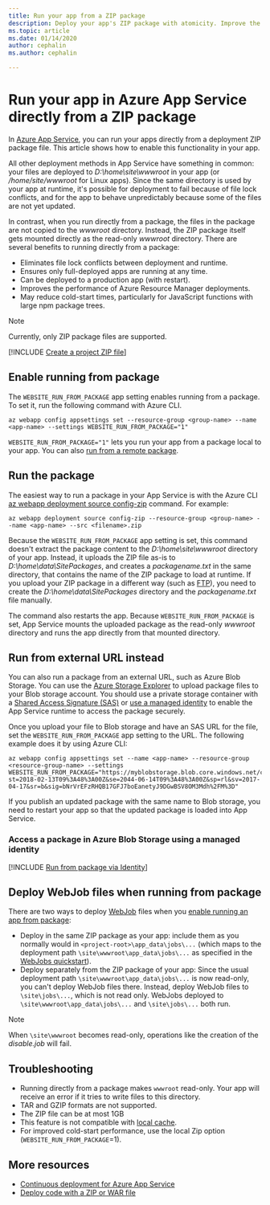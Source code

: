 ```yaml
---
title: Run your app from a ZIP package 
description: Deploy your app's ZIP package with atomicity. Improve the predictability and reliability of your app's behavior during the ZIP deployment process.
ms.topic: article
ms.date: 01/14/2020
author: cephalin
ms.author: cephalin

---
```


# Run your app in Azure App Service directly from a ZIP package

In [Azure App Service](overview.md), you can run your apps directly from a deployment ZIP package file. This article shows how to enable this functionality in your app.

All other deployment methods in App Service have something in common: your files are deployed to *D:\home\site\wwwroot* in your app (or */home/site/wwwroot* for Linux apps). Since the same directory is used by your app at runtime, it's possible for deployment to fail because of file lock conflicts, and for the app to behave unpredictably because some of the files are not yet updated.

In contrast, when you run directly from a package, the files in the package are not copied to the *wwwroot* directory. Instead, the ZIP package itself gets mounted directly as the read-only *wwwroot* directory. There are several benefits to running directly from a package:

- Eliminates file lock conflicts between deployment and runtime.
- Ensures only full-deployed apps are running at any time.
- Can be deployed to a production app (with restart).
- Improves the performance of Azure Resource Manager deployments.
- May reduce cold-start times, particularly for JavaScript functions with large npm package trees.

> [!NOTE]
> Currently, only ZIP package files are supported.

[!INCLUDE [Create a project ZIP file](../../includes/app-service-web-deploy-zip-prepare.md)]

## Enable running from package

The `WEBSITE_RUN_FROM_PACKAGE` app setting enables running from a package. To set it, run the following command with Azure CLI.

```azurecli-interactive
az webapp config appsettings set --resource-group <group-name> --name <app-name> --settings WEBSITE_RUN_FROM_PACKAGE="1"
```

`WEBSITE_RUN_FROM_PACKAGE="1"` lets you run your app from a package local to your app. You can also [run from a remote package](#run-from-external-url-instead).

## Run the package

The easiest way to run a package in your App Service is with the Azure CLI [az webapp deployment source config-zip](/cli/azure/webapp/deployment/source#az-webapp-deployment-source-config-zip) command. For example:

```azurecli-interactive
az webapp deployment source config-zip --resource-group <group-name> --name <app-name> --src <filename>.zip
```

Because the `WEBSITE_RUN_FROM_PACKAGE` app setting is set, this command doesn't extract the package content to the *D:\home\site\wwwroot* directory of your app. Instead, it uploads the ZIP file as-is to *D:\home\data\SitePackages*, and creates a *packagename.txt* in the same directory, that contains the name of the ZIP package to load at runtime. If you upload your ZIP package in a different way (such as [FTP](deploy-ftp.md)), you need to create the *D:\home\data\SitePackages* directory and the *packagename.txt* file manually.

The command also restarts the app. Because `WEBSITE_RUN_FROM_PACKAGE` is set, App Service mounts the uploaded package as the read-only *wwwroot* directory and runs the app directly from that mounted directory.

## Run from external URL instead

You can also run a package from an external URL, such as Azure Blob Storage. You can use the [Azure Storage Explorer](../vs-azure-tools-storage-manage-with-storage-explorer.md) to upload package files to your Blob storage account. You should use a private storage container with a [Shared Access Signature (SAS)](../vs-azure-tools-storage-manage-with-storage-explorer.md#generate-a-sas-in-storage-explorer) or [use a managed identity](#access-a-package-in-azure-blob-storage-using-a-managed-identity) to enable the App Service runtime to access the package securely. 

Once you upload your file to Blob storage and have an SAS URL for the file, set the `WEBSITE_RUN_FROM_PACKAGE` app setting to the URL. The following example does it by using Azure CLI:

```azurecli-interactive
az webapp config appsettings set --name <app-name> --resource-group <resource-group-name> --settings WEBSITE_RUN_FROM_PACKAGE="https://myblobstorage.blob.core.windows.net/content/SampleCoreMVCApp.zip?st=2018-02-13T09%3A48%3A00Z&se=2044-06-14T09%3A48%3A00Z&sp=rl&sv=2017-04-17&sr=b&sig=bNrVrEFzRHQB17GFJ7boEanetyJ9DGwBSV8OM3Mdh%2FM%3D"
```

If you publish an updated package with the same name to Blob storage, you need to restart your app so that the updated package is loaded into App Service.

### Access a package in Azure Blob Storage using a managed identity

[!INCLUDE [Run from package via Identity](../../includes/app-service-run-from-package-via-identity.md)]

## Deploy WebJob files when running from package

There are two ways to deploy [WebJob](webjobs-create.md) files when you [enable running an app from package](#enable-running-from-package):


- Deploy in the same ZIP package as your app: include them as you normally would in `<project-root>\app_data\jobs\...` (which maps to the deployment path `\site\wwwroot\app_data\jobs\...` as specified in the [WebJobs quickstart](webjobs-create.md#webjob-types)).
- Deploy separately from the ZIP package of your app: Since the usual deployment path `\site\wwwroot\app_data\jobs\...` is now read-only, you can't deploy WebJob files there. Instead, deploy WebJob files to `\site\jobs\...`, which is not read only. WebJobs deployed to `\site\wwwroot\app_data\jobs\...` and `\site\jobs\...` both run.

> [!NOTE]
> When `\site\wwwroot` becomes read-only, operations like the creation of the *disable.job* will fail.

## Troubleshooting

- Running directly from a package makes `wwwroot` read-only. Your app will receive an error if it tries to write files to this directory.
- TAR and GZIP formats are not supported.
- The ZIP file can be at most 1GB
- This feature is not compatible with [local cache](overview-local-cache.md).
- For improved cold-start performance, use the local Zip option (`WEBSITE_RUN_FROM_PACKAGE`=1).

## More resources

- [Continuous deployment for Azure App Service](deploy-continuous-deployment.md)
- [Deploy code with a ZIP or WAR file](deploy-zip.md)

